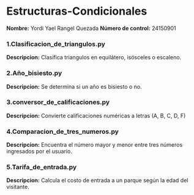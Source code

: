 # Estructuras-Condicionales
**Nombre:** Yordi Yael Rangel Quezada
**Número de control:** 24150901
### 1.Clasificacion_de_triangulos.py
**Descripcion:** Clasifica triangulos en equilátero, isósceles o escaleno.
### 2.Año_bisiesto.py
**Descripcion:** Se determina si un año es bisiesto o no.
### 3.conversor_de_calificaciones.py
**Descripcion:** Convierte calificaciones numéricas a letras (A, B, C, D, F)
### 4.Comparacion_de_tres_numeros.py
**Descripcion:** Encuentra el número mayor y menor entre tres números ingresados por el usuario.
### 5.Tarifa_de_entrada.py
**Descripcion:** Calcula el costo de entrada a un parque según la edad del visitante.
